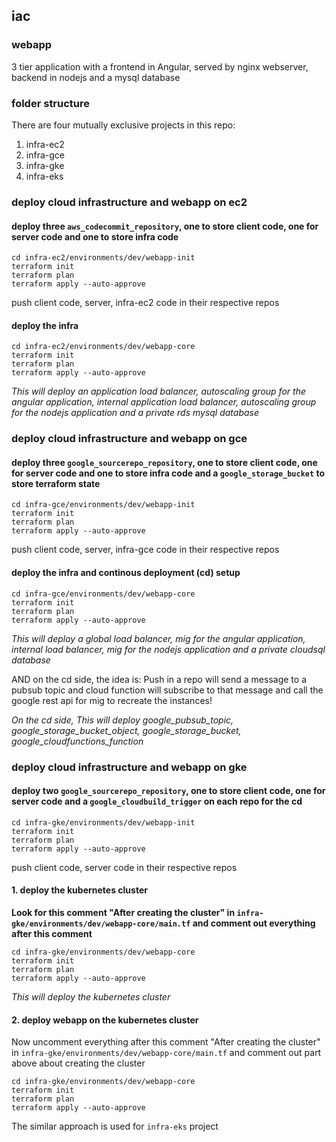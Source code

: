 ## iac

### webapp
3 tier application with a frontend in Angular, served by nginx webserver, backend in nodejs and a mysql database

### folder structure
There are four mutually exclusive projects in this repo:
1. infra-ec2
2. infra-gce
3. infra-gke
4. infra-eks
### deploy cloud infrastructure and webapp on ec2
#### deploy three ```aws_codecommit_repository```, one to store client code, one for server code and one to store infra code
```
cd infra-ec2/environments/dev/webapp-init
terraform init
terraform plan
terraform apply --auto-approve
```
push client code, server, infra-ec2 code in their respective repos
#### deploy the infra
```
cd infra-ec2/environments/dev/webapp-core
terraform init
terraform plan
terraform apply --auto-approve
```
*This will deploy an application load balancer, autoscaling group for the angular application, internal application load balancer, autoscaling group for the nodejs application and a private rds mysql database*

### deploy cloud infrastructure and webapp on gce
#### deploy three ```google_sourcerepo_repository```, one to store client code, one for server code and one to store infra code and a ```google_storage_bucket``` to store terraform state
```
cd infra-gce/environments/dev/webapp-init
terraform init
terraform plan
terraform apply --auto-approve
```
push client code, server, infra-gce code in their respective repos
#### deploy the infra and continous deployment (cd) setup
```
cd infra-gce/environments/dev/webapp-core
terraform init
terraform plan
terraform apply --auto-approve
```
*This will deploy a global load balancer, mig for the angular application, internal load balancer, mig for the nodejs application and a private cloudsql database*

AND on the cd side, the idea is:
Push in a repo will send a message to a pubsub topic and cloud function will subscribe to that message and call the google rest api for mig to recreate the instances!

*On the cd side, This will deploy google_pubsub_topic, google_storage_bucket_object, google_storage_bucket, google_cloudfunctions_function*

### deploy cloud infrastructure and webapp on gke
#### deploy two ```google_sourcerepo_repository```, one to store client code, one for server code and a ```google_cloudbuild_trigger``` on each repo for the cd
```
cd infra-gke/environments/dev/webapp-init
terraform init
terraform plan
terraform apply --auto-approve
```
push client code, server code in their respective repos
#### 1. deploy the kubernetes cluster
**Look for this comment "After creating the cluster" in ```infra-gke/environments/dev/webapp-core/main.tf``` and comment out everything after this comment**
```
cd infra-gke/environments/dev/webapp-core
terraform init
terraform plan
terraform apply --auto-approve
```
*This will deploy the kubernetes cluster*
#### 2. deploy webapp on the kubernetes cluster
Now uncomment everything after this comment "After creating the cluster" in ```infra-gke/environments/dev/webapp-core/main.tf``` and comment out part above about creating the cluster
```
cd infra-gke/environments/dev/webapp-core
terraform init
terraform plan
terraform apply --auto-approve
```
The similar approach is used for ```infra-eks``` project
